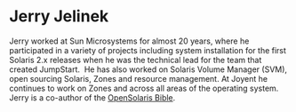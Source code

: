 # Jerry Jelinek

Jerry worked at Sun Microsystems for almost 20 years, where he
participated in a variety of projects including system installation for
the first Solaris 2.x releases when he was the technical lead for the
team that created JumpStart.  He has also worked on Solaris Volume
Manager (SVM), open sourcing Solaris, Zones and resource management. At
Joyent he continues to work on Zones and across all areas of the
operating system. Jerry is a co-author of the
[OpenSolaris Bible](http://www.amazon.com/OpenSolaris-Bible-Wiley-Nicholas-Solter/dp/0470385480/ref=sr_1_1?ie=UTF8&qid=1337801703&sr=8-1).
